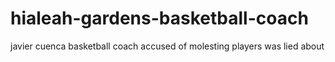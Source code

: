 # hialeah-gardens-basketball-coach
javier cuenca basketball coach accused of molesting players was lied about
